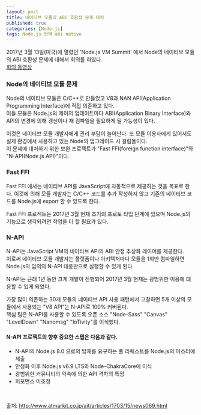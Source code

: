 ```yaml
---
layout: post
title: 네이티브 모듈의 ABI 호환성 문제 대처
published: true
categories: [Node.js]
tags: Node.js 번역 abi native
---
```

2017년 3월 13일(미국)에 열렸던 'Node.js VM Summit' 에서 Node의 네이티브 모듈의 ABI 호환성 문제에 대해서 회의를 하였다.  
[회의 동영상](https://www.youtube.com/watch?v=ZRVjWhBEwB0)  

### Node의 네이티브 모듈 문제
Node의 네이티브 모듈은 C/C++로 만들었고 V8과 NAN API(Application Programming Interface)에 직접 의존하고 있다.  
이들 모듈은 Node.js의 메이저 업데이트마다 ABI(Application Binary Interface)와 API의 변경에 의해 갱신이나 재 컴파일을 필요하게 될 가능성이 있다.  
  
이것은 네이티브 모듈 개발자에게 관리 부담이 늘어난다. 또 모듈 이용자에게 있어서도 실제 환경에서 사용하고 있는 Node의 업그레이드 시 걸림돌이다.   
이 문제에 대처하기 위한 보완 프로젝트가 "Fast FFI(foreign function interface)"와 "N-API(Node.js API)"이다.  
  
  
### Fast FFI
Fast FFI 에서는 네이티브 API를 JavaScript에 자동적으로 제공하는 것을 목표로 한다. 이것에 의해 모듈 개발자는 C/C++ 코드를 추가 작성하지 않고 기존의 네이티브 코드를 Node.js에 export 할 수 있도록 한다.  
  
Fast FFI 프로젝트는 2017년 3월 현재 초기의 프로토 타입 단계에 있으며 Node.js의 기능으로 생각되려면 작업을 더 할 필요가 있다.  
  
  
### N-API
N-API는 JavaScript VM의 네이티브 API의 ABI 안정 추상화 레이어를 제공한다.  
이로써 네이티브 모듈 개발자는 플랫폼이나 아키텍처마다 모듈을 1회만 컴파일하면 Node.js의 임의의 N-API 대응판으로 실행할 수 있게 된다.  
  
N-API는 근래 1년 동안 크게 개발이 진행되어 2017년 3월 현재는 광범위한 이용에 대응할 수 있게 되었다.  
  
가장 많이 의존하는 30개 모듈의 네이티브 API 사용 패턴에서 고찰하면 5개 이상의 모듈에서 사용되는 "V8 API"는 N-API로 100% 커버된다.  
핵심 팀은 N-API를 사용할 수 있도록 오픈 소스 "Node-Sass" "Canvas" "LevelDown" "Nanomsg" "IoTivity"를 이식했다.  
  
  
#### N-API 프로젝트의 향후 중요한 스텝은 다음과 같다.
- N-API의 Node.js 8.0 으로의 탑재를 요구하는 풀 리퀘스트를 Node.js의 마스터에 제출
- 안정화 이후 Node.js v6.9 LTS와 Node-ChakraCore에 이식
- 광범위한 커뮤니티의 약속에 의한 API 격차의 특정
- 퍼포먼스 미조정  
  
  
<br>  
  
출처: http://www.atmarkit.co.jp/ait/articles/1703/15/news069.html